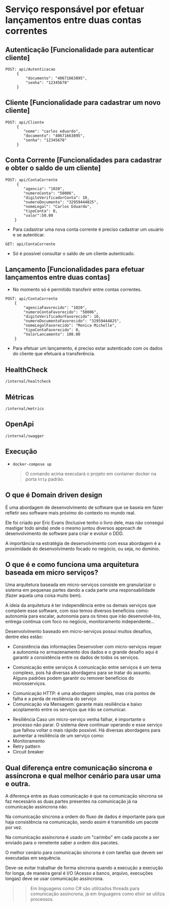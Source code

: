 # Serviço responsável por efetuar lançamentos entre duas contas correntes


## Autenticação [Funcionalidade para autenticar cliente]
```
POST: api/Autenticacao
     {
         "documento": "40671663895",
         "senha": "12345678"
     }
```


## Cliente [Funcionalidade para cadastrar um novo cliente]
```
POST: api/Cliente
     {
        "nome": "carlos eduardo",
        "documento": "40671663895",
        "senha": "12345678"
     }
```


## Conta Corrente [Funcionalidades para cadastrar e obter o saldo de um cliente]
```
POST: api/ContaCorrente
     {
        "agencia": "1020",
        "numeroConta": "50006",
        "digitoVerificadorConta": 10,
        "numeroDocumento": "32959444825",
        "nomeLegal": "Carlos Eduardo",
        "tipoConta": 0,
        "valor":50.00
    }
```
* Para cadastrar uma nova conta corrente é preciso cadastrar um usuário e se autenticar.


```
GET: api/ContaCorrente
```
* Só é possível consultar o saldo de um cliente autenticado.


## Lançamento [Funcionalidades para efetuar lançamentos entre duas contas]
* No momento só é permitido transferir entre contas correntes.
```
POST: api/ContaCorrente
    {
        "agenciaFavorecido": "1020",
        "numeroContaFavorecido": "50006",
        "digitoVerificadorFavorecido": 10,
        "numeroDocumentoFavorecido": "32959444825",
        "nomeLegalFavorecido": "Monica Michelle",
        "tipoContaFavorecido": 0,
        "ValorLancamento": 100.00
    }
```
* Para efetuar um lançamento, é preciso estar autenticado com os dados do cliente que efetuará a transferência.

## HealthCheck
 `/internal/healtcheck`

## Métricas

`/internal/metrics`

## OpenApi
`/internal/swagger`


## Execução
 - `docker-compose up`
    > O comando acima executará o projeto em container docker na porta `http` padrão.

## O que é Domain driven design
 
É uma abordagem de desenvolvimento de software que se baseia em fazer refletir seu software mais próximo do contexto no mundo real.
 
Ele foi criado por Eric Evans (Inclusive tenho o livro dele, mas não consegui mastigar todo ainda) onde o mesmo juntou diversos approach de desenvolvimento de software para criar e evoluir o DDD.
 
A importância na estratégia de desenvolvimento com essa abordagem é a proximidade do desenvolvimento focado no negócio, ou seja, no domínio.
 
 
## O que é e como funciona uma arquitetura baseada em micro serviços?
 
Uma arquitetura baseada em micro-serviços consiste em granularizar o sistema em pequenas partes dando a cada parte uma responsabilidade (fazer aquela uma coisa muito bem).
 
A ideia da arquitetura é ter independência entre os demais serviços que compõem esse software, com isso temos diversos benefícios como: autonomia para escalar, autonomia para os times que irão desenvolvê-los, entrega continua com foco no negócio, monitoramento independente…
 
Desenvolvimento baseado em micro-serviços possuí muitos desafios, dentre eles estão:
 
* Consistência das informações
Desenvolver com micro-serviços requer a autonomia no armazenamento dos dados e o grande desafio aqui é garantir a consistência entre os dados de todos os serviços.
 
* Comunicação entre serviços
A comunicação entre serviços é um tema complexo, pois há diversas abordagens para se tratar do assunto. Alguns padrões podem garantir ou remover benefícios do microsserviços.
- Comunicação HTTP: é uma abordagem simples, mas cria pontos de falha e a perda de resiliência do serviço
- Comunicação via Mensagem: garante mais resiliência e baixo acoplamento entre os serviços que irão se comunicar.
 
* Resiliência
Caso um micro-serviço venha falhar, é importante o processo não parar. O sistema deve continuar operando e esse serviço que falhou voltar o mais rápido possível.
Há diversas abordagens para aumentar a resiliência de um serviço como:
* Monitoramento
* Retry pattern
* Circuit breaker
 
## Qual diferença entre comunicação síncrona e assíncrona e qual melhor cenário para usar uma e outra.
 
A diferença entre as duas comunicação é que na comunicação síncrona se faz necessário as duas partes presentes na comunicação já na comunicação assíncrona não.
 
Na comunicação síncrona a ordem do fluxo de dados é importante para que haja consistência na comunicação, sendo assim é transmitido um pacote por vez.
 
Na comunicação assíncrona é usado um "carimbo" em cada pacote a ser enviado para o remetente saber a ordem dos pacotes.

O melhor cenário para comunicação síncrona é com tarefas que devem ser executadas em sequência.
 
Deve-se evitar trabalhar de forma síncrona quando a execução a execução for longa, de maneira geral é I/O (Acesso a banco, arquivo, execuções longas) deve se usar comunicação assíncrona.
  
>> Em linguagens como C# são utilizados threads para comunicação assíncrona, já em linguagens como elixir se utiliza processos.
